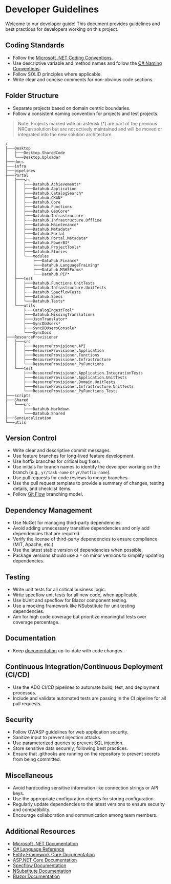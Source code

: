 # Developer Guidelines

Welcome to our developer guide! This document provides guidelines and best practices for developers working on this project.

## Coding Standards

- Follow the [Microsoft .NET Coding Conventions](https://docs.microsoft.com/en-us/dotnet/csharp/programming-guide/inside-a-program/coding-conventions).
- Use descriptive variable and method names and follow the [C# Naming Conventions](https://learn.microsoft.com/en-us/dotnet/csharp/fundamentals/coding-style/identifier-names).
- Follow SOLID principles where applicable.
- Write clear and concise comments for non-obvious code sections.

## Folder Structure

- Separate projects based on domain centric boundaries.
- Follow a consistent naming convention for projects and test projects.

> Note: Projects marked with an asterisk (*) are part of the previous NRCan solution but are not actively maintained and will be moved or integrated into the new solution architecture.

```plaintext
/
├───Desktop
│   ├───Desktop.SharedCode
│   └───Desktop.Uploader
├───docs
├───infra
├───pipelines
├───Portal
│   ├───src
│   │   ├───Datahub.Achievements*
│   │   ├───Datahub.Application
│   │   ├───Datahub.CatalogSearch*
│   │   ├───Datahub.CKAN*
│   │   ├───Datahub.Core
│   │   ├───Datahub.Functions
│   │   ├───Datahub.GeoCore*
│   │   ├───Datahub.Infrastructure
│   │   ├───Datahub.Infrastructure.Offline
│   │   ├───Datahub.Maintenance*
│   │   ├───Datahub.Metadata*
│   │   ├───Datahub.Portal
│   │   ├───Datahub.Portal.Metadata*
│   │   ├───Datahub.PowerBI*
│   │   ├───Datahub.ProjectTools*
│   │   ├───Datahub.Stories
│   │   └───modules
│   │       ├───Datahub.Finance*
│   │       ├───Datahub.LanguageTraining*
│   │       ├───Datahub.M365Forms*
│   │       └───Datahub.PIP*
│   ├───test
│   │   ├───Datahub.Functions.UnitTests
│   │   ├───Datahub.Infrastructure.UnitTests
│   │   ├───Datahub.SpecflowTests
│   │   ├───Datahub.Specs
│   │   └───Datahub.Tests*
│   └───utils
│       ├───CatalogIngestTool*
│       ├───Datahub.MissingTranslations
│       ├───JsonTranslator*
│       ├───SyncDbUsers*
│       ├───SyncDBUsersConsole*
│       └───SyncDocs
├───ResourceProvisioner
│   ├───src
│   │   ├───ResourceProvisioner.API
│   │   ├───ResourceProvisioner.Application
│   │   ├───ResourceProvisioner.Functions
│   │   ├───ResourceProvisioner.Infrastructure
│   │   └───ResourceProvisioner_PyFunctions
│   └───test
│       ├───ResourceProvisioner.Application.IntegrationTests
│       ├───ResourceProvisioner.Application.UnitTests
│       ├───ResourceProvisioner.Domain.UnitTests
│       ├───ResourceProvisioner.Infrastructure.UnitTests
│       └───ResourceProvisioner_PyFunctions_Tests
├───scripts
├───Shared
│   └───src
│       ├───Datahub.Markdown
│       └───Datahub.Shared
├───SyncLocalization
└───utils
```


## Version Control

- Write clear and descriptive commit messages.
- Use feature branches for long-lived feature development.
- Use hotfix branches for critical bug fixes.
- Use initials for branch names to identify the developer working on the branch (e.g., `yr/task-name` or `yr/hotfix-name`).
- Use pull requests for code reviews to merge branches.
- Use the pull request template to provide a summary of changes, testing details, and checklist items.
- Follow [Git Flow](https://nvie.com/posts/a-successful-git-branching-model/) branching model.

## Dependency Management

- Use NuGet for managing third-party dependencies.
- Avoid adding unnecessary transitive dependencies and only add dependencies that are required.
- Verify the license of third-party dependencies to ensure compliance (MIT, Apache, etc.)
- Use the latest stable version of dependencies when possible.
- Package versions should use a `*` on minor versions to simplify updating dependencies.

## Testing

- Write unit tests for all critical business logic.
- Write specflow unit tests for all new code, when applicable.
- Use bUnit and specflow for Blazor component testing.
- Use a mocking framework like NSubstitute for unit testing dependencies.
- Aim for high code coverage but prioritize meaningful tests over coverage percentage.

## Documentation

- Keep [documentation](https://github.com/ssc-sp/datahub-docs) up-to-date with code changes. 

## Continuous Integration/Continuous Deployment (CI/CD)

- Use the ADO CI/CD pipelines to automate build, test, and deployment processes.
- Include and validate automated tests are passing in the CI pipeline for all pull requests.

## Security

- Follow OWASP guidelines for web application security.
- Sanitize input to prevent injection attacks.
- Use parameterized queries to prevent SQL injection.
- Store sensitive data securely, following best practices.
- Ensure that .githooks are running on the repository to prevent secrets from being committed.


## Miscellaneous

- Avoid hardcoding sensitive information like connection strings or API keys.
- Use the appropriate configuration objects for storing configuration.
- Regularly update dependencies to the latest versions to ensure security and compatibility.
- Encourage collaboration and communication among team members.

## Additional Resources

- [Microsoft .NET Documentation](https://docs.microsoft.com/en-us/dotnet/)
- [C# Language Reference](https://docs.microsoft.com/en-us/dotnet/csharp/)
- [Entity Framework Core Documentation](https://docs.microsoft.com/en-us/ef/core/)
- [ASP.NET Core Documentation](https://docs.microsoft.com/en-us/aspnet/core/)
- [Specflow Documentation](https://specflow.org/documentation/)
- [NSubstitute Documentation](https://nsubstitute.github.io/)
- [Blazor Documentation](https://docs.microsoft.com/en-us/aspnet/core/blazor/)

